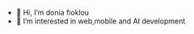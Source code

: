 - 👋 Hi, I’m donia fioklou
- 👀 I’m interested in web,mobile and AI development


<!---
donia-fioklou/donia-fioklou is a ✨ special ✨ repository because its `README.md` (this file) appears on your GitHub profile.
You can click the Preview link to take a look at your changes.
--->
